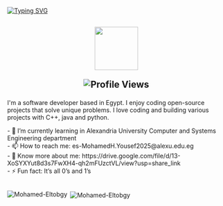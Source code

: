 [![Typing SVG](https://readme-typing-svg.herokuapp.com?font=Fira+Code&size=30&pause=500&color=F4DEF7&background=00BFFF&center=true&vCenter=true&multiline=true&width=800&height=100&lines=Hello+I+am+Mohamed+Eltobgy;A+Computer+Engineering+Student)](https://git.io/typing-svg)

<h2 align="Center"> 
<img src="https://media.giphy.com/media/WUlplcMpOCEmTGBtBW/giphy.gif" width="100" heaight ="100">
<p align="center"> <img src="https://komarev.com/ghpvc/?username=Mohamed-Eltobgy&color=673ab7&style=for-the-badge" alt="Profile Views" /> </p>
</h2>
 
<p>I'm a software developer based in Egypt. I enjoy coding open-source projects that solve unique problems. I love coding and building various projects with C++, java and python.</p>
- 🔭 I’m currently learning in Alexandria University Computer and Systems Engineering department<br>
- 📫 How to reach me: es-MohamedH.Yousef2025@alexu.edu.eg<br>
- 📄 Know more about me: https://drive.google.com/file/d/13-XoSYXYut8d3s7FwXH4-qh2mFUzctVL/view?usp=share_link<br>
- ⚡ Fun fact: It’s all 0’s and 1’s<br>

<br>

<p>
<img align="left" src="https://github-readme-stats.vercel.app/api/top-langs?username=Mohamed-Eltobgy&show_icons=true&locale=en&layout=compact" alt="Mohamed-Eltobgy" /></p>

<p>&nbsp;<img align="center" src="https://github-readme-stats.vercel.app/api?username=Mohamed-Eltobgy&show_icons=true&locale=en" alt="Mohamed-Eltobgy" /></p>
